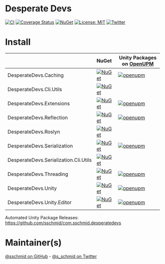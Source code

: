 # Desperate Devs

[![CI](https://github.com/sschmid/DesperateDevs/actions/workflows/ci.yml/badge.svg)](https://github.com/sschmid/DesperateDevs/actions/workflows/ci.yml)
[![Coverage Status](https://coveralls.io/repos/github/sschmid/DesperateDevs/badge.svg)](https://coveralls.io/github/sschmid/DesperateDevs)
[![NuGet](https://img.shields.io/nuget/dt/DesperateDevs.Extensions)](https://www.nuget.org/packages?q=DesperateDevs)
[![License: MIT](https://img.shields.io/github/license/sschmid/DesperateDevs)](https://github.com/sschmid/DesperateDevs/blob/main/LICENSE.md)
[![Twitter](https://img.shields.io/twitter/follow/s_schmid)][twitter-sschmid]

# Install

|                                       | NuGet                                                                                                                                                  | Unity Packages on [OpenUPM](https://openupm.com)                                                                                                                                                                                                |
|:--------------------------------------|:-------------------------------------------------------------------------------------------------------------------------------------------------------|-------------------------------------------------------------------------------------------------------------------------------------------------------------------------------------------------------------------------------------------------|
| DesperateDevs.Caching                 | [![NuGet](https://img.shields.io/nuget/v/DesperateDevs.Caching)](https://www.nuget.org/packages/DesperateDevs.Caching)                                 | [![openupm](https://img.shields.io/npm/v/com.sschmid.desperatedevs.caching?label=com.sschmid.desperatedevs.caching&registry_uri=https://package.openupm.com)](https://openupm.com/packages/com.sschmid.desperatedevs.caching)                   |
| DesperateDevs.Cli.Utils               | [![NuGet](https://img.shields.io/nuget/v/DesperateDevs.Cli.Utils)](https://www.nuget.org/packages/DesperateDevs.Cli.Utils)                             |                                                                                                                                                                                                                                                 |
| DesperateDevs.Extensions              | [![NuGet](https://img.shields.io/nuget/v/DesperateDevs.Extensions)](https://www.nuget.org/packages/DesperateDevs.Extensions)                           | [![openupm](https://img.shields.io/npm/v/com.sschmid.desperatedevs.extensions?label=com.sschmid.desperatedevs.extensions&registry_uri=https://package.openupm.com)](https://openupm.com/packages/com.sschmid.desperatedevs.extensions)          |
| DesperateDevs.Reflection              | [![NuGet](https://img.shields.io/nuget/v/DesperateDevs.Reflection)](https://www.nuget.org/packages/DesperateDevs.Reflection)                           | [![openupm](https://img.shields.io/npm/v/com.sschmid.desperatedevs.reflection?label=com.sschmid.desperatedevs.reflection&registry_uri=https://package.openupm.com)](https://openupm.com/packages/com.sschmid.desperatedevs.reflection)          |
| DesperateDevs.Roslyn                  | [![NuGet](https://img.shields.io/nuget/v/DesperateDevs.Roslyn)](https://www.nuget.org/packages/DesperateDevs.Roslyn)                                   |                                                                                                                                                                                                                                                 |
| DesperateDevs.Serialization           | [![NuGet](https://img.shields.io/nuget/v/DesperateDevs.Serialization)](https://www.nuget.org/packages/DesperateDevs.Serialization)                     | [![openupm](https://img.shields.io/npm/v/com.sschmid.desperatedevs.serialization?label=com.sschmid.desperatedevs.serialization&registry_uri=https://package.openupm.com)](https://openupm.com/packages/com.sschmid.desperatedevs.serialization) |
| DesperateDevs.Serialization.Cli.Utils | [![NuGet](https://img.shields.io/nuget/v/DesperateDevs.Serialization.Cli.Utils)](https://www.nuget.org/packages/DesperateDevs.Serialization.Cli.Utils) |                                                                                                                                                                                                                                                 |
| DesperateDevs.Threading               | [![NuGet](https://img.shields.io/nuget/v/DesperateDevs.Threading)](https://www.nuget.org/packages/DesperateDevs.Threading)                             | [![openupm](https://img.shields.io/npm/v/com.sschmid.desperatedevs.threading?label=com.sschmid.desperatedevs.threading&registry_uri=https://package.openupm.com)](https://openupm.com/packages/com.sschmid.desperatedevs.threading)             |
| DesperateDevs.Unity                   | [![NuGet](https://img.shields.io/nuget/v/DesperateDevs.Unity)](https://www.nuget.org/packages/DesperateDevs.Unity)                                     | [![openupm](https://img.shields.io/npm/v/com.sschmid.desperatedevs.unity?label=com.sschmid.desperatedevs.unity&registry_uri=https://package.openupm.com)](https://openupm.com/packages/com.sschmid.desperatedevs.unity)                         |
| DesperateDevs.Unity.Editor            | [![NuGet](https://img.shields.io/nuget/v/DesperateDevs.Unity.Editor)](https://www.nuget.org/packages/DesperateDevs.Unity.Editor)                       | [![openupm](https://img.shields.io/npm/v/com.sschmid.desperatedevs.unity.editor?label=com.sschmid.desperatedevs.unity.editor&registry_uri=https://package.openupm.com)](https://openupm.com/packages/com.sschmid.desperatedevs.unity.editor)    |

Automated Unity Package Releases: https://github.com/sschmid/com.sschmid.desperatedevs

# Maintainer(s)
[@sschmid on GitHub][github-sschmid] - [@s_schmid on Twitter][twitter-sschmid]

[github-sschmid]: https://github.com/sschmid "@sschmid"
[twitter-sschmid]: https://twitter.com/intent/follow?original_referer=https%3A%2F%2Fgithub.com%2Fsschmid%DesperateDevs&screen_name=s_schmid&tw_p=followbutton "s_schmid on Twitter"

